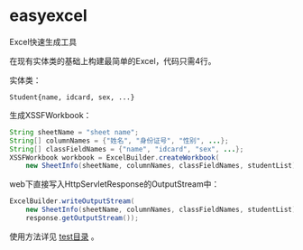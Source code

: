 # easyexcel
Excel快速生成工具



在现有实体类的基础上构建最简单的Excel，代码只需4行。

实体类：

`Student{name, idcard, sex, ...}`

生成XSSFWorkbook：

```java
String sheetName = "sheet name";
String[] columnNames = {"姓名", "身份证号", "性别", ...};
String[] classFieldNames = {"name", "idcard", "sex", ...};
XSSFWorkbook workbook = ExcelBuilder.createWorkbook(
    new SheetInfo(sheetName, columnNames, classFieldNames, studentList));
```

web下直接写入HttpServletResponse的OutputStream中：

```java
ExcelBuilder.writeOutputStream(
    new SheetInfo(sheetName, columnNames, classFieldNames, studentList), 
    response.getOutputStream());
```

使用方法详见 [test目录](https://github.com/gaoice/easyexcel/blob/master/src/test/java/com/gaoice/easyexcel/test/ExcelBuilderTest.java) 。

